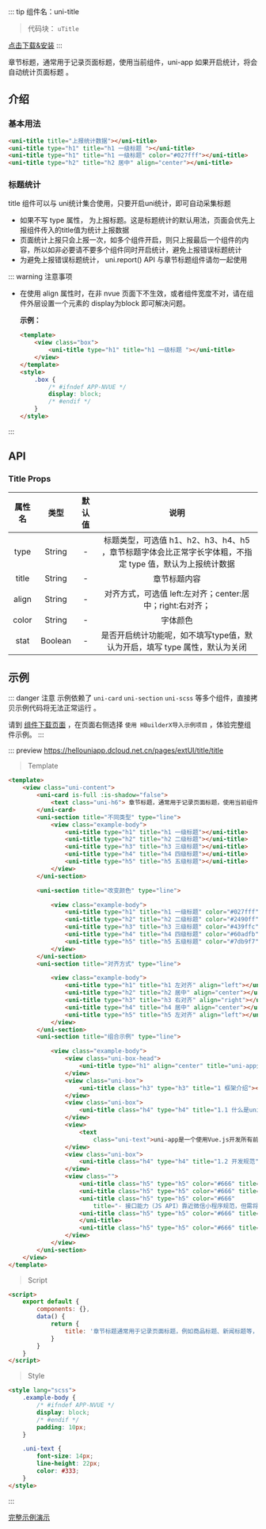 
::: tip 组件名：uni-title
> 代码块： `uTitle`

[点击下载&安装](https://ext.dcloud.net.cn/plugin?name=uni-title)
:::

章节标题，通常用于记录页面标题，使用当前组件，uni-app 如果开启统计，将会自动统计页面标题 。

## 介绍
### 基本用法

```html
<uni-title title="上报统计数据"></uni-title>
<uni-title type="h1" title="h1 一级标题 "></uni-title>
<uni-title type="h1" title="h1 一级标题" color="#027fff"></uni-title>
<uni-title type="h2" title="h2 居中" align="center"></uni-title>
```


### 标题统计
title 组件可以与 uni统计集合使用，只要开启uni统计，即可自动采集标题

- 如果不写 type 属性， 为上报标题。这是标题统计的默认用法，页面会优先上报组件传入的title值为统计上报数据 
- 页面统计上报只会上报一次，如多个组件开启，则只上报最后一个组件的内容，所以如非必要请不要多个组件同时开启统计，避免上报错误标题统计
- 为避免上报错误标题统计， uni.report() API 与章节标题组件请勿一起使用

::: warning 注意事项
- 在使用 align 属性时，在非 nvue 页面下不生效，或者组件宽度不对，请在组件外层设置一个元素的 display为block 即可解决问题。
	
	**示例：**
	
	```html
	<template>
		<view class="box">
			<uni-title type="h1" title="h1 一级标题 "></uni-title>
		</view>
	</template>
	<style>
		.box {
			/* #ifndef APP-NVUE */
			display: block;
			/* #endif */
		}
	</style>
	```
:::

## API
### Title Props

|属性名	|类型	|默认值	|说明																									|
|:-:	|:-:	|:-:	|:-:																									|
|type	|String	|-		|标题类型，可选值 h1、h2、h3、h4、h5 ，章节标题字体会比正常字长字体粗，不指定 type 值，默认为上报统计数据	|
|title	|String	|-		|章节标题内容																								|
|align	|String	|-		|对齐方式，可选值 left:左对齐；center:居中；right:右对齐；												|
|color	|String	|-		|字体颜色																								|
|stat	|Boolean|-		|是否开启统计功能呢，如不填写type值，默认为开启，填写 type 属性，默认为关闭														|

## 示例
::: danger 注意
示例依赖了 `uni-card` `uni-section` `uni-scss` 等多个组件，直接拷贝示例代码将无法正常运行 。

请到 [组件下载页面](https://ext.dcloud.net.cn/plugin?name=uni-title) ，在页面右侧选择 `使用 HBuilderX导入示例项目` ，体验完整组件示例。
:::

::: preview https://hellouniapp.dcloud.net.cn/pages/extUI/title/title
> Template
``` html
<template>
	<view class="uni-content">
		<uni-card is-full :is-shadow="false">
			<text class="uni-h6"> 章节标题，通常用于记录页面标题，使用当前组件在 uni-app 开启统计的情况下，将会自动统计页面标题.</text>
		</uni-card>
		<uni-section title="不同类型" type="line">
			<view class="example-body">
				<uni-title type="h1" title="h1 一级标题"></uni-title>
				<uni-title type="h2" title="h2 二级标题"></uni-title>
				<uni-title type="h3" title="h3 三级标题"></uni-title>
				<uni-title type="h4" title="h4 四级标题"></uni-title>
				<uni-title type="h5" title="h5 五级标题"></uni-title>
			</view>
		</uni-section>

		<uni-section title="改变颜色" type="line">

			<view class="example-body">
				<uni-title type="h1" title="h1 一级标题" color="#027fff"></uni-title>
				<uni-title type="h2" title="h2 二级标题" color="#2490ff"></uni-title>
				<uni-title type="h3" title="h3 三级标题" color="#439ffc"></uni-title>
				<uni-title type="h4" title="h4 四级标题" color="#60adfb"></uni-title>
				<uni-title type="h5" title="h5 五级标题" color="#7db9f7"></uni-title>
			</view>
		</uni-section>
		<uni-section title="对齐方式" type="line">

			<view class="example-body">
				<uni-title type="h1" title="h1 左对齐" align="left"></uni-title>
				<uni-title type="h2" title="h2 居中" align="center"></uni-title>
				<uni-title type="h3" title="h3 右对齐" align="right"></uni-title>
				<uni-title type="h4" title="h4 居中" align="center"></uni-title>
				<uni-title type="h5" title="h5 左对齐" align="left"></uni-title>
			</view>
		</uni-section>
		<uni-section title="组合示例" type="line">

			<view class="example-body">
				<view class="uni-box-head">
					<uni-title type="h1" align="center" title="uni-app介绍"></uni-title>
				</view>
				<view class="uni-box">
					<uni-title class="h3" type="h3" title="1 框架介绍"></uni-title>
				</view>
				<view class="uni-box">
					<uni-title class="h4" type="h4" title="1.1 什么是uni-app"></uni-title>
				</view>
				<view>
					<text
						class="uni-text">uni-app是一个使用Vue.js开发所有前端应用的框架，开发者编写一套代码，可发布到iOS、Android、H5、以及各种小程序（微信/支付宝/百度/头条/QQ/钉钉）等多个平台。即使不跨端，uni-app同时也是更好的小程序开发框架。DCloud公司拥有370万开发者用户，旗下uni-app有5万+案例、900款插件、50+微信/qq群，并且被阿里小程序工具内置，开发者可以放心选择。</text>
				</view>
				<view class="uni-box">
					<uni-title class="h4" type="h4" title="1.2 开发规范"></uni-title>
				</view>
				<view class="">
					<uni-title class="h5" type="h5" color="#666" title="- 页面文件遵循 Vue 单文件组件 (SFC) 规范"></uni-title>
					<uni-title class="h5" type="h5" color="#666" title="- 组件标签靠近小程序规范，详见uni-app 组件规范"></uni-title>
					<uni-title class="h5" type="h5" color="#666"
						title="- 接口能力（JS API）靠近微信小程序规范，但需将前缀 wx 替换为 uni，详见uni-app接口规范"></uni-title>
					<uni-title class="h5" type="h5" color="#666" title="- 数据绑定及事件处理同 Vue.js 规范，同时补充了App及页面的生命周期">
					</uni-title>
					<uni-title class="h5" type="h5" color="#666" title="- 为兼容多端运行，建议使用flex布局进行开发"></uni-title>
				</view>
			</view>
		</uni-section>
	</view>
</template>
```
> Script
```html
<script>
	export default {
		components: {},
		data() {
			return {
				title: '章节标题通常用于记录页面标题，例如商品标题、新闻标题等，当前组件会自动上报内容统计数据'
			}
		}
	}
</script>
```
> Style
```html
<style lang="scss">
	.example-body {
		/* #ifndef APP-NVUE */
		display: block;
		/* #endif */
		padding: 10px;
	}

	.uni-text {
		font-size: 14px;
		line-height: 22px;
		color: #333;
	}
</style>

```
:::

[完整示例演示](https://hellouniapp.dcloud.net.cn/pages/extUI/title/title)